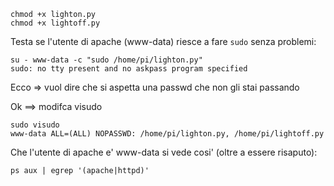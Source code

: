 ```
chmod +x lighton.py
chmod +x lightoff.py
```

Testa se l'utente di apache (www-data) riesce a fare `sudo` senza problemi:
```
su - www-data -c "sudo /home/pi/lighton.py"
sudo: no tty present and no askpass program specified
```
Ecco => vuol dire che si aspetta una passwd che non gli stai passando

Ok ==> modifca visudo
```
sudo visudo
www-data ALL=(ALL) NOPASSWD: /home/pi/lighton.py, /home/pi/lightoff.py
```

Che l'utente di apache e' www-data si vede cosi' (oltre a essere risaputo):
```
ps aux | egrep '(apache|httpd)'
```


